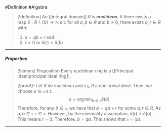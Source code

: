 #Definition #Algebra
> [!definition]
> An [[integral domain]] $R$ is ***euclidean***, if there exists a map $\delta:R \backslash \{ 0 \}\to \mathbb{N}$ s.t. for all $a,b\in R$ and $b\neq 0$, there exists $q,r\in R$ with:
> 1. $a=qb+r$ and 
> 2. $r=0$ or $\delta(r)<\delta(b)$
---
##### Properties
> [!lemma] Proposition
> Every euclidean ring is a [[Principal Ideal|principal ideal ring]].

> [!proof]-
> Let $R$ be euclidean and $\mathfrak{a}\subseteq R$ a non-trivial ideal. Then, we choose $a\in \mathfrak{a}$ s.t. $$a=\arg\min_{b\in \mathfrak{a}} \delta(b) $$Therefore, for any $b\in \mathfrak{a}$, we have that $b=qa+r$ for some $q,r\in R$. As $a,b\in \mathfrak{a}, r\in \mathfrak{a}$. However, by the minimality assumption, $\delta(r)\geq\delta(a)$. This means $r=0$. Therefore, $b=qa$. This shows that $\mathfrak{a}=(a)$.
---
